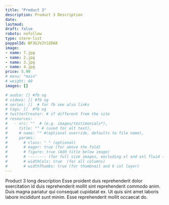 ```yaml
---
title: "Product 3"
description: Product 3 Description
date: 
lastmod:
draft: false
robots: nofollow
type: store-list
paypalId: BF3GJVJYJ2DA8
image:
- name: 7.jpg
- name: 2.jpg
- name: 3.jpg
- name: 4.jpg
price: 5.99
# menu: "main"
# weight: 60
images: []

# audio: [] #fb og
# videos: [] #fb og
# series: []  # for fb see also links
# tags: []  #fb og
# twitterCreator: # if different from the site
# resources:
#   - src: ""  # (e.g. images/testimonials*), 
#     title: "" # (used for alt text), 
#     # name: "" #(optional override, defaults to file name), 
#     params: 
#       # class: " " (optional)
#       # eager: true (for above the fold)
#       # figure: true (Add title below image)
#       # -------- (for full size images, excluding xl and xxl fluid - max container-xl)
#       # widthCols: true  (for all columns)   
#       # widthThumbs: true (for thumbnail and 6 col layer)
---
```

Product 3 long description Esse proident duis reprehenderit dolor exercitation id duis reprehenderit mollit sint reprehenderit commodo anim. Duis magna pariatur qui consequat cupidatat ex. Ut quis sint amet laboris labore incididunt sunt minim. Esse reprehenderit mollit occaecat do.